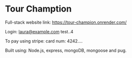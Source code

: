 # Tour Chamption

Full-stack website link: https://tour-champion.onrender.com/

Login: laura@example.com
test..4

To pay using stripe: card num: 4242....


Built using: Node.js, express, mongoDB, mongoose and pug.
